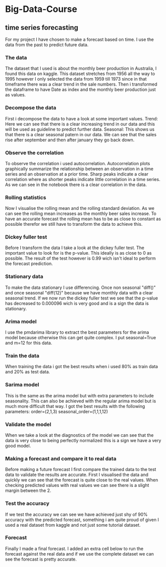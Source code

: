 # Big-Data-Course

## time series forecasting
For my project I have chosen to make a forecast based on time.
I use the data from the past to predict future data.

### The data
The dataset that I used is about the monthly beer production in Australia, I found this data on kaggle.
This dataset stretches from 1956 all the way to 1995 however I only selected the data from 1959 till 1973 since in that timeframe there was a clear trend in the sale numbers.
Then i transformed the dataframe to have Date as index and the monthly beer production just as values.

### Decompose the data
First i decompose the data to have a look at some important values.
Trend: Here we can see that there is a clear increasing trend in our data and this will be used as guideline to predict further data.
Seasonal: This shows us that there is a clear seasonal patern in our data. We can see that the sales rise after september and then after january they go back down.

### Observe the correlation
To observe the correlation i used autocorrelation.
Autocorrelation plots graphically summarize the relationship between an observation in a time series and an observation at a prior time.
Sharp peaks indicate a clear correlation where as shorter peaks indicate little correlation in a time series.
As we can see in the notebook there is a clear correlation in the data.

### Rolling statistics
Now I visualise the rolling mean and the rolling standard deviation.
As we can see the rolling mean increases as the monthly beer sales increase.
To have an accurate forecast the rolling mean has to be as close to constant as possible therefor we still have to transform the data to achieve this.

### Dickey fuller test
Before I transform the data I take a look at the dickey fuller test. The important value to look for is the p-value. This ideally is as close to 0 as possible. The result of the test however is 0.99 wich isn't ideal to perform the forecast prediction.

### Stationary data
To make the data stationary I use differencing. Once non seasonal "diff()" and once seasonal "diff(12)" because we have monthly data with a clear seasonal trend.
If we now run the dickey fuller test we see that the p-value has decreased to 0.000096 wich is very good and is a sign the data is stationary.

### Arima model
I use the pmdarima library to extract the best parameters for the arima model because otherwise this can get quite complex. I put seasonal=True and m=12 for this data.

### Train the data
When training the data i got the best results when i used 80% as train data and 20% as test data.

### Sarima model
This is the same as the arima model but with extra parameters to include seasonality. This can also be achieved with the regular arima model but is much more difficult that way.
I got the best results with the following parameters:
order=(2,1,3)
seasonal_order=(1,1,1,12)

### Validate the model
When we take a look at the diagnostics of the model we can see that the data is very close to being perfectly normalized this is a sign we have a very good model.

### Making a forecast and compare it to real data
Before making a future forecast I first compare the trained data to the test data to validate the results are accurate.
First I visualised the data and quickly we can see that the forecast is quite close to the real values.
When checking predicted values with real values we can see there is a slight margin between the 2.

### Test the accuracy 
If we test the accuracy we can see we have achieved just shy of 90% accuracy with the predicted forecast, something i am quite proud of given I used a real dataset from kaggle and not just some tutorial dataset.

### Forecast 
Finally I made a final forecast. I added an extra cell below to run the forecast against the real data and if we use the complete dataset we can see the forecast is pretty accurate.